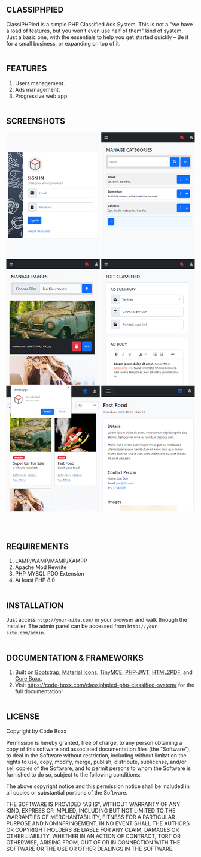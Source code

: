 ## CLASSIPHPIED
ClassiPHPied is a simple PHP Classified Ads System. This is not a "we have a load of features, but you won't even use half of them" kind of system. Just a basic one, with the essentials to help you get started quickly – Be it for a small business, or expanding on top of it.
<br><br>

## FEATURES
1) Users management.
2) Ads management.
3) Progressive web app.
<br><br>

## SCREENSHOTS
<p float="left">
  <img width="250" style="inline-block" src="https://github.com/code-boxx/ClassiPHPied/blob/main/assets/ss-cla-1.png">
  <img width="250" style="inline-block" src="https://github.com/code-boxx/ClassiPHPied/blob/main/assets/ss-cla-2.png">
  <img width="250" style="inline-block" src="https://github.com/code-boxx/ClassiPHPied/blob/main/assets/ss-cla-3.png">
  <img width="250" style="inline-block" src="https://github.com/code-boxx/ClassiPHPied/blob/main/assets/ss-cla-4.png">
  <img width="250" style="inline-block" src="https://github.com/code-boxx/ClassiPHPied/blob/main/assets/ss-cla-5.png">
  <img width="250" style="inline-block" src="https://github.com/code-boxx/ClassiPHPied/blob/main/assets/ss-cla-6.png">
</p>
<br><br>

## REQUIREMENTS
1) LAMP/WAMP/MAMP/XAMPP
2) Apache Mod Rewrite
3) PHP MYSQL PDO Extension
4) At least PHP 8.0
<br><br>

## INSTALLATION
Just access `http://your-site.com/` in your browser and walk through the installer. The admin panel can be accessed from `http://your-site.com/admin`.
<br><br>

## DOCUMENTATION & FRAMEWORKS
1) Built on [Bootstrap](https://getbootstrap.com/), [Material Icons](https://fonts.google.com/icons), [TinyMCE](https://www.tiny.cloud/), [PHP-JWT](https://github.com/firebase/php-jwt), [HTML2PDF](https://ekoopmans.github.io/html2pdf.js/), and [Core Boxx](https://code-boxx.com/core-boxx-php-framework/).
2) Visit https://code-boxx.com/classiphpied-php-classified-system/ for the full documentation!
<br><br>

## LICENSE
Copyright by Code Boxx

Permission is hereby granted, free of charge, to any person obtaining a copy
of this software and associated documentation files (the "Software"), to deal
in the Software without restriction, including without limitation the rights
to use, copy, modify, merge, publish, distribute, sublicense, and/or sell
copies of the Software, and to permit persons to whom the Software is
furnished to do so, subject to the following conditions:

The above copyright notice and this permission notice shall be included in all
copies or substantial portions of the Software.

THE SOFTWARE IS PROVIDED "AS IS", WITHOUT WARRANTY OF ANY KIND, EXPRESS OR
IMPLIED, INCLUDING BUT NOT LIMITED TO THE WARRANTIES OF MERCHANTABILITY,
FITNESS FOR A PARTICULAR PURPOSE AND NONINFRINGEMENT. IN NO EVENT SHALL THE
AUTHORS OR COPYRIGHT HOLDERS BE LIABLE FOR ANY CLAIM, DAMAGES OR OTHER
LIABILITY, WHETHER IN AN ACTION OF CONTRACT, TORT OR OTHERWISE, ARISING FROM,
OUT OF OR IN CONNECTION WITH THE SOFTWARE OR THE USE OR OTHER DEALINGS IN THE
SOFTWARE.